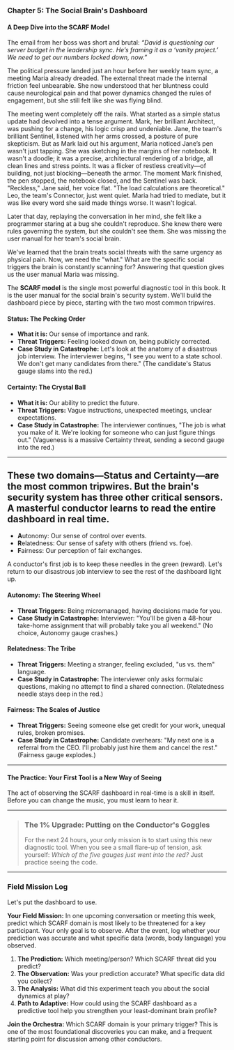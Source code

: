 ### **Chapter 5: The Social Brain's Dashboard**
#### A Deep Dive into the SCARF Model

The email from her boss was short and brutal: *“David is questioning our server budget in the leadership sync. He’s framing it as a ‘vanity project.’ We need to get our numbers locked down, now.”*

The political pressure landed just an hour before her weekly team sync, a meeting Maria already dreaded. The external threat made the internal friction feel unbearable. She now understood that her bluntness could cause neurological pain and that power dynamics changed the rules of engagement, but she still felt like she was flying blind.

The meeting went completely off the rails. What started as a simple status update had devolved into a tense argument. Mark, her brilliant Architect, was pushing for a change, his logic crisp and undeniable. Jane, the team's brilliant Sentinel, listened with her arms crossed, a posture of pure skepticism. But as Mark laid out his argument, Maria noticed Jane’s pen wasn't just tapping. She was sketching in the margins of her notebook. It wasn't a doodle; it was a precise, architectural rendering of a bridge, all clean lines and stress points. It was a flicker of restless creativity—of building, not just blocking—beneath the armor. The moment Mark finished, the pen stopped, the notebook closed, and the Sentinel was back. "Reckless," Jane said, her voice flat. "The load calculations are theoretical." Leo, the team's Connector, just went quiet. Maria had tried to mediate, but it was like every word she said made things worse. It wasn't logical.

Later that day, replaying the conversation in her mind, she felt like a programmer staring at a bug she couldn't reproduce. She knew there were rules governing the system, but she couldn't see them. She was missing the user manual for her team's social brain.

We've learned that the brain treats social threats with the same urgency as physical pain. Now, we need the "what." What are the specific social triggers the brain is constantly scanning for? Answering that question gives us the user manual Maria was missing.

The **SCARF model** is the single most powerful diagnostic tool in this book. It is the user manual for the social brain's security system. We'll build the dashboard piece by piece, starting with the two most common tripwires.

#### **Status: The Pecking Order**
*   **What it is:** Our sense of importance and rank.
*   **Threat Triggers:** Feeling looked down on, being publicly corrected.
*   **Case Study in Catastrophe:** Let's look at the anatomy of a disastrous job interview. The interviewer begins, "I see you went to a state school. We don't get many candidates from there." (The candidate's Status gauge slams into the red.)

#### **Certainty: The Crystal Ball**
*   **What it is:** Our ability to predict the future.
*   **Threat Triggers:** Vague instructions, unexpected meetings, unclear expectations.
*   **Case Study in Catastrophe:** The interviewer continues, "The job is what you make of it. We're looking for someone who can just figure things out." (Vagueness is a massive Certainty threat, sending a second gauge into the red.)

---
These two domains—Status and Certainty—are the most common tripwires. But the brain's security system has three other critical sensors. A masterful conductor learns to read the entire dashboard in real time.
---

*   **A**utonomy: Our sense of control over events.
*   **R**elatedness: Our sense of safety with others (friend vs. foe).
*   **F**airness: Our perception of fair exchanges.

A conductor's first job is to keep these needles in the green (reward). Let's return to our disastrous job interview to see the rest of the dashboard light up.

#### **Autonomy: The Steering Wheel**
*   **Threat Triggers:** Being micromanaged, having decisions made for you.
*   **Case Study in Catastrophe:** Interviewer: "You'll be given a 48-hour take-home assignment that will probably take you all weekend." (No choice, Autonomy gauge crashes.)

#### **Relatedness: The Tribe**
*   **Threat Triggers:** Meeting a stranger, feeling excluded, "us vs. them" language.
*   **Case Study in Catastrophe:** The interviewer only asks formulaic questions, making no attempt to find a shared connection. (Relatedness needle stays deep in the red.)

#### **Fairness: The Scales of Justice**
*   **Threat Triggers:** Seeing someone else get credit for your work, unequal rules, broken promises.
*   **Case Study in Catastrophe:** Candidate overhears: "My next one is a referral from the CEO. I'll probably just hire them and cancel the rest." (Fairness gauge explodes.)

---
#### **The Practice: Your First Tool is a New Way of Seeing**
The act of observing the SCARF dashboard in real-time is a skill in itself. Before you can change the music, you must learn to hear it.

---
> ### **The 1% Upgrade: Putting on the Conductor's Goggles**
>
> For the next 24 hours, your only mission is to start using this new diagnostic tool. When you see a small flare-up of tension, ask yourself: *Which of the five gauges just went into the red?* Just practice seeing the code.

---
### **Field Mission Log**

Let's put the dashboard to use.

**Your Field Mission:** In one upcoming conversation or meeting this week, predict which SCARF domain is most likely to be threatened for a key participant. Your only goal is to observe. After the event, log whether your prediction was accurate and what specific data (words, body language) you observed.

1.  **The Prediction:** Which meeting/person? Which SCARF threat did you predict?
2.  **The Observation:** Was your prediction accurate? What specific data did you collect?
3.  **The Analysis:** What did this experiment teach you about the social dynamics at play?
4.  **Path to Adaptive:** How could using the SCARF dashboard as a predictive tool help you strengthen your least-dominant brain profile?

**Join the Orchestra:** Which SCARF domain is your primary trigger? This is one of the most foundational discoveries you can make, and a frequent starting point for discussion among other conductors.
      